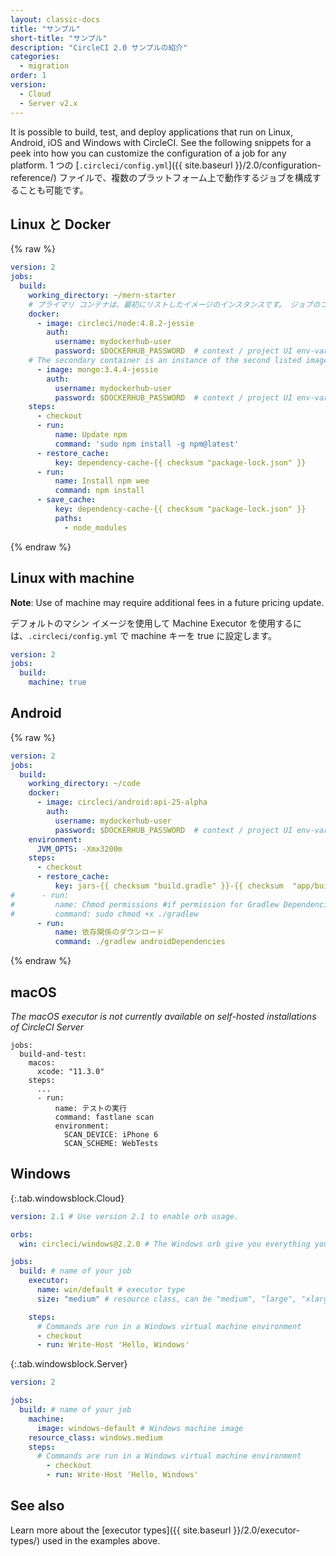 ```yaml
---
layout: classic-docs
title: "サンプル"
short-title: "サンプル"
description: "CircleCI 2.0 サンプルの紹介"
categories:
  - migration
order: 1
version:
  - Cloud
  - Server v2.x
---
```



It is possible to build, test, and deploy applications that run on Linux, Android, iOS and Windows with CircleCI. See the following snippets for a peek into how you can customize the configuration of a job for any platform. 1 つの [`.circleci/config.yml`]({{ site.baseurl }}/2.0/configuration-reference/) ファイルで、複数のプラットフォーム上で動作するジョブを構成することも可能です。

## Linux と Docker

{% raw %}

```yaml
version: 2
jobs:
  build:
    working_directory: ~/mern-starter
    # プライマリ コンテナは、最初にリストしたイメージのインスタンスです。 ジョブのコマンドは、このコンテナ内で実行されます。
    docker:
      - image: circleci/node:4.8.2-jessie
        auth:
          username: mydockerhub-user
          password: $DOCKERHUB_PASSWORD  # context / project UI env-var reference
    # The secondary container is an instance of the second listed image which is run in a common network where ports exposed on the primary container are available on localhost.
      - image: mongo:3.4.4-jessie
        auth:
          username: mydockerhub-user
          password: $DOCKERHUB_PASSWORD  # context / project UI env-var reference
    steps:
      - checkout
      - run:
          name: Update npm
          command: 'sudo npm install -g npm@latest'
      - restore_cache:
          key: dependency-cache-{{ checksum "package-lock.json" }}
      - run:
          name: Install npm wee
          command: npm install
      - save_cache:
          key: dependency-cache-{{ checksum "package-lock.json" }}
          paths:
            - node_modules
```

{% endraw %}

## Linux with machine

**Note**: Use of machine may require additional fees in a future pricing update.

デフォルトのマシン イメージを使用して Machine Executor を使用するには、`.circleci/config.yml` で machine キーを true に設定します。

```yaml
version: 2
jobs:
  build:
    machine: true
```

## Android

{% raw %}

```yaml
version: 2
jobs:
  build:
    working_directory: ~/code
    docker:
      - image: circleci/android:api-25-alpha
        auth:
          username: mydockerhub-user
          password: $DOCKERHUB_PASSWORD  # context / project UI env-var reference
    environment:
      JVM_OPTS: -Xmx3200m
    steps:
      - checkout
      - restore_cache:
          key: jars-{{ checksum "build.gradle" }}-{{ checksum  "app/build.gradle" }}
#      - run:
#         name: Chmod permissions #if permission for Gradlew Dependencies fail, use this.
#         command: sudo chmod +x ./gradlew
      - run:
          name: 依存関係のダウンロード
          command: ./gradlew androidDependencies
```

{% endraw %}

## macOS
_The macOS executor is not currently available on self-hosted installations of CircleCI Server_

```
jobs:
  build-and-test:
    macos:
      xcode: "11.3.0"
    steps:
      ...
      - run:
          name: テストの実行
          command: fastlane scan
          environment:
            SCAN_DEVICE: iPhone 6
            SCAN_SCHEME: WebTests

```

## Windows

{:.tab.windowsblock.Cloud}
```yaml
version: 2.1 # Use version 2.1 to enable orb usage.

orbs:
  win: circleci/windows@2.2.0 # The Windows orb give you everything you need to start using the Windows executor.

jobs:
  build: # name of your job
    executor:
      name: win/default # executor type
      size: "medium" # resource class, can be "medium", "large", "xlarge", "2xlarge", defaults to "medium" if not specified

    steps:
      # Commands are run in a Windows virtual machine environment
      - checkout
      - run: Write-Host 'Hello, Windows'
```

{:.tab.windowsblock.Server}
```yaml
version: 2

jobs:
  build: # name of your job
    machine:
      image: windows-default # Windows machine image
    resource_class: windows.medium
    steps:
      # Commands are run in a Windows virtual machine environment
        - checkout
        - run: Write-Host 'Hello, Windows'
```

## See also

Learn more about the [executor types]({{ site.baseurl }}/2.0/executor-types/) used in the examples above.
